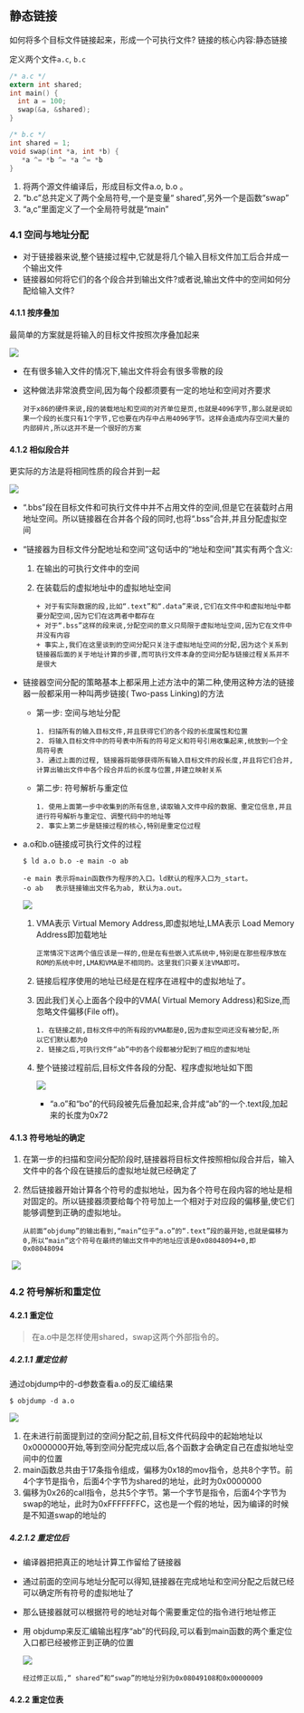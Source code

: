 ## 静态链接

如何将多个目标文件链接起来，形成一个可执行文件? 链接的核心内容:静态链接

定义两个文件`a.c`, `b.c`

```c
/* a.c */                        
extern int shared;
int main() {
  int a = 100;
  swap(&a, &shared);
}

/* b.c */
int shared = 1;
void swap(int *a, int *b) {
   *a ^= *b ^= *a ^= *b
}
```

1. 将两个源文件编译后，形成目标文件a.o, b.o 。
2. “b.c”总共定义了两个全局符号,一个是变量“ shared”,另外一个是函数“swap”
3. “a,c”里面定义了一个全局符号就是“main”

### 4.1 空间与地址分配

+ 对于链接器来说,整个链接过程中,它就是将几个输入目标文件加工后合并成一个输出文件
+ 链接器如何将它们的各个段合并到输出文件?或者说,输出文件中的空间如何分配给输入文件?

#### 4.1.1 按序叠加

最简单的方案就是将输入的目标文件按照次序叠加起来

![](./images/4-按序叠加.png)

+ 在有很多输入文件的情况下,输出文件将会有很多零散的段

+ 这种做法非常浪费空间,因为每个段都须要有一定的地址和空间对齐要求

  ```
  对于x86的硬件来说,段的装载地址和空间的对齐单位是页,也就是4096字节,那么就是说如果一个段的长度只有1个字节,它也要在内存中占用4096字节。这样会造成内存空间大量的内部碎片,所以这并不是一个很好的方案
  ```

#### 4.1.2 相似段合并

更实际的方法是将相同性质的段合并到一起

![](./images/4-相似段合并.png)

+ “.bbs”段在目标文件和可执行文件中并不占用文件的空间,但是它在装载时占用地址空间。所以链接器在合并各个段的同时,也将“.bss”合并,并且分配虚拟空间

+ “链接器为目标文件分配地址和空间”这句话中的“地址和空间”其实有两个含义:

  1. 在输出的可执行文件中的空间

  2. 在装载后的虚拟地址中的虚拟地址空间

     ```
     + 对于有实际数据的段,比如“.text”和“.data”来说,它们在文件中和虚拟地址中都要分配空间,因为它们在这两者中都存在
     + 对于“.bss”这样的段来说,分配空间的意义只局限于虚拟地址空间,因为它在文件中并没有内容
     + 事实上,我们在这里谈到的空间分配只关注于虚拟地址空间的分配,因为这个关系到链接器后面的关于地址计算的步骤,而可执行文件本身的空间分配与链接过程关系并不是很大
     ```

+ 链接器空间分配的策略基本上都采用上述方法中的第二种,使用这种方法的链接器一般都采用一种叫两步链接( Two-pass Linking)的方法

  + 第一步: 空间与地址分配

    ```
    1. 扫描所有的输入目标文件,并且获得它们的各个段的长度属性和位置
    2. 将输入目标文件中的符号表中所有的符号定义和符号引用收集起来,统放到一个全局符号表
    3. 通过上面的过程, 链接器将能够获得所有输入目标文件的段长度,并且将它们合并,计算出输出文件中各个段合并后的长度与位置,并建立映射关系
    ```

  + 第二步: 符号解析与重定位

    ```
    1. 使用上面第一步中收集到的所有信息,读取输入文件中段的数据、重定位信息,并且进行符号解析与重定位、调整代码中的地址等
    2. 事实上第二步是链接过程的核心,特别是重定位过程
    ```

+ a.o和b.o链接成可执行文件的过程

  ```
  $ ld a.o b.o -e main -o ab
  
  -e main 表示将main函数作为程序的入口。ld默认的程序入口为_start。
  -o ab   表示链接输出文件名为ab, 默认为a.out。
  ```

  ![](./images/4-链接前后各个段的属性.png)

  1. VMA表示 Virtual Memory Address,即虚拟地址,LMA表示 Load Memory Address即加载地址

     ```
     正常情况下这两个值应该是一样的,但是在有些嵌入式系统中,特别是在那些程序放在ROM的系统中时,LMA和VMA是不相同的。这里我们只要关注VMA即可。
     ```

  2. 链接后程序使用的地址已经是在程序在进程中的虚拟地址了。

  3. 因此我们关心上面各个段中的VMA( Virtual Memory Address)和Size,而忽略文件偏移(File off)。

     ```
     1. 在链接之前,目标文件中的所有段的ⅤMA都是0,因为虚拟空间还没有被分配,所
     以它们默认都为0
     2. 链接之后,可执行文件“ab”中的各个段都被分配到了相应的虚拟地址
     ```

  4. 整个链接过程前后,目标文件各段的分配、程序虚拟地址如下图

     ![](./images/4-链接前后过程.png)

     + “a.o”和“bo”的代码段被先后叠加起来,合并成“ab”的一个.text段,加起来的长度为0x72

#### 4.1.3 符号地址的确定

1. 在第一步的扫描和空间分配阶段时,链接器将目标文件按照相似段合并后，输入文件中的各个段在链接后的虚拟地址就已经确定了

2. 然后链接器开始计算各个符号的虚拟地址，因为各个符号在段内容的地址是相对固定的。所以链接器须要给每个符号加上一个相对于对应段的偏移量,使它们能够调整到正确的虚拟地址。

   ```
   从前面“objdump”的输出看到,“main”位于“a.o”的“.text”段的最开始,也就是偏移为0,所以“main”这个符号在最终的输出文件中的地址应该是0x08048094+0,即0x08048094
   ```

​     ![](./images/4-符号的虚拟地址.png)

### 4.2 符号解析和重定位

#### 4.2.1 重定位

>  在a.o中是怎样使用shared，swap这两个外部指令的。

##### 4.2.1.1 重定位前

通过objdump中的-d参数查看a.o的反汇编结果

```shell
$ objdump -d a.o
```

![](./images/4-a.o反汇编结果.png)

1. 在未进行前面提到过的空间分配之前,目标文件代码段中的起始地址以0x0000000开始,等到空间分配完成以后,各个函数才会确定自己在虚拟地址空间中的位置
2. main函数总共由于17条指令组成，偏移为0x18的mov指令，总共8个字节。前4个字节是指令，后面4个字节为shared的地址，此时为0x0000000
3. 偏移为0x26的call指令，总共5个字节。第一个字节是指令，后面4个字节为swap的地址，此时为0xFFFFFFFC，这也是一个假的地址，因为编译的时候是不知道swap的地址的

##### 4.2.1.2 重定位后

- 编译器把把真正的地址计算工作留给了链接器

- 通过前面的空间与地址分配可以得知,链接器在完成地址和空间分配之后就已经可以确定所有符号的虚拟地址了

- 那么链接器就可以根据符号的地址对每个需要重定位的指令进行地址修正

- 用 objdump来反汇编输出程序“ab”的代码段,可以看到main函数的两个重定位入口都已经被修正到正确的位置

  ![](./images/4-重定位后的ab反汇编结果.png)

  ```
  经过修正以后,“ shared”和“swap”的地址分别为0x08049108和0x00000009
  ```

#### 4.2.2 重定位表

